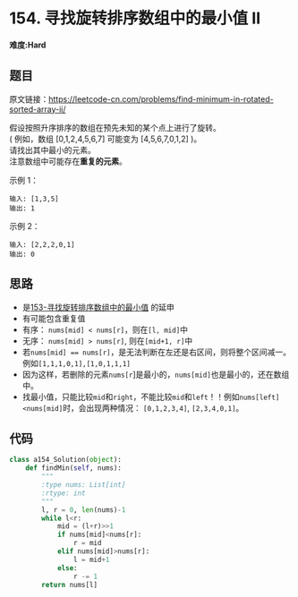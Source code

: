 # 154. 寻找旋转排序数组中的最小值 II
**难度:Hard**
## 题目
原文链接：https://leetcode-cn.com/problems/find-minimum-in-rotated-sorted-array-ii/

假设按照升序排序的数组在预先未知的某个点上进行了旋转。  
( 例如，数组 [0,1,2,4,5,6,7] 可能变为 [4,5,6,7,0,1,2] )。  
请找出其中最小的元素。  
注意数组中可能存在**重复的元素**。

示例 1：
```
输入: [1,3,5]
输出: 1
```
示例 2：
```
输入: [2,2,2,0,1]
输出: 0
```

## 思路
* 是[153-寻找旋转排序数组中的最小值](https://github.com/czzbb/leetcode-python/blob/master/code/0153-%E5%AF%BB%E6%89%BE%E6%97%8B%E8%BD%AC%E6%8E%92%E5%BA%8F%E6%95%B0%E7%BB%84%E4%B8%AD%E7%9A%84%E6%9C%80%E5%B0%8F%E5%80%BC.md)
的延申
* 有可能包含重复值
* 有序： `nums[mid] < nums[r]`，则在`[l, mid]`中
* 无序： `nums[mid] > nums[r]`, 则在`[mid+1, r]`中
* 若`nums[mid] == nums[r]`，是无法判断在左还是右区间，则将整个区间减一。例如`[1,1,1,0,1],[1,0,1,1,1]`
* 因为这样，若删除的元素`nums[r`]是最小的，`nums[mid]`也是最小的，还在数组中。
* 找最小值，只能比较`mid`和`right`，不能比较`mid`和`left`！！例如`nums[left]<nums[mid]`时，会出现两种情况： `[0,1,2,3,4]`, `[2,3,4,0,1]`。
## 代码
```python
class a154_Solution(object):
    def findMin(self, nums):
        """
        :type nums: List[int]
        :rtype: int
        """
        l, r = 0, len(nums)-1
        while l<r:
            mid = (l+r)>>1
            if nums[mid]<nums[r]:
                r = mid
            elif nums[mid]>nums[r]:
                l = mid+1
            else:
                r -= 1
        return nums[l]
```
